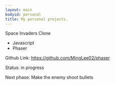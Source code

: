 ```yaml
---
layout: main
bodyid: personal
title: My personal projects.
---
```

 
<p class="project-heading">Space Invaders Clone</p>
<ul class="skill-list">
	<li>Javascript</li>
	<li>Phaser</li>
</ul>
<div class="project-description">
	<p>Github Link: <a href="https://github.com/MingLee02/phaser">https://github.com/MingLee02/phaser</a></p>
	<p>Status: in progress</p>
	<p>Next phase: Make the enemy shoot bullets</p>
</div>